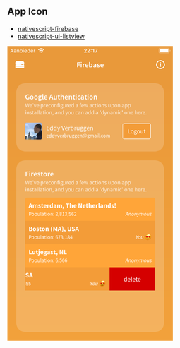 ## App Icon

- [nativescript-firebase](https://github.com/EddyVerbruggen/nativescript-plugin-firebase)
- [nativescript-ui-listview](https://www.npmjs.com/package/nativescript-ui-listview)

<img src="../../screenshots/themes/firebase.png" width="375px"/>
